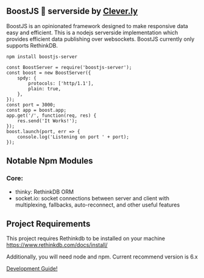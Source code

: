 ## BoostJS 🚀 serverside by [Clever.ly](http://clever.ly) ##

BoostJS is an opinionated framework designed to make responsive data easy and efficient.
This is a nodejs serverside implementation which provides efficient data publishing over websockets.
BoostJS currently only supports RethinkDB.

```
npm install boostjs-server

const BoostServer = require('boostjs-server');
const boost = new BoostServer({
    spdy: {
        protocols: ['http/1.1'],
        plain: true,
    },
});
const port = 3000;
const app = boost.app;
app.get('/', function(req, res) {
    res.send('It Works!');
});
boost.launch(port, err => {
    console.log('Listening on port ' + port);
});
```

## Notable Npm Modules ##
### Core: ###
  * thinky: RethinkDB ORM
  * socket.io: socket connections between server and client with multiplexing, fallbacks, auto-reconnect, and other useful features

## Project Requirements ##
This project requires Rethinkdb to be installed on your machine
  https://www.rethinkdb.com/docs/install/

Additionally, you will need node and npm. Current recommend version is 6.x

[Development Guide!](development.md)

